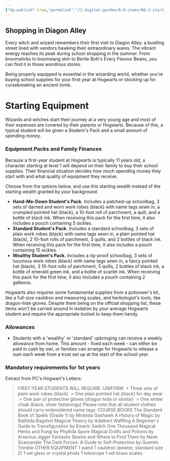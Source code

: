 ```yaml
---
{"dg-publish":true,"permalink":"/1-digital-garden/6-0-items/06-2-starting-equipment/"}
---
```


## Shopping in Diagon Alley

Every witch and wizard remembers their first visit to Diagon Alley: a bustling street lined with vendors hawking their extraordinary wares. The vibrant energy reaches its peak during school shopping in the summer. From broomsticks to boomslang skin to Bertie Bott's Every Flavour Beans, you can find it in those wondrous stores. 

Being properly equipped is essential in the wizarding world, whether you're buying school supplies for your first year at Hogwarts or stocking up for cursebreaking an ancient tomb.

# Starting Equipment

Wizards and witches start their journey at a very young age and most of their expenses are covered by their parents or Hogwarts. Because of this, a typical student will be given a Student's Pack and a small amount of spending money.

### Equipment Packs and Family Finances

Because a first-year student at Hogwarts is typically 11 years old, a character starting at level 1 will depend on their family to buy their school supplies. Their financial situation decides how much spending money they start with and what quality of equipment they receive. 

Choose from the options below, and use this starting wealth instead of the starting wealth granted by your background.

* **Hand-Me-Down Student's Pack.** Includes a patched-up schoolbag, 3 sets of darned and worn work robes (black) with name tags sewn in, a crumpled pointed hat (black), a 10-foot roll of parchment, a quill, and a bottle of black ink. When receiving this pack for the first time, it also includes a pouch containing 5 sickles.
* **Standard Student's Pack.** Includes a standard schoolbag, 3 sets of plain work robes (black) with name tags sewn in, a plain pointed hat (black), 2 10-foot rolls of parchment, 3 quills, and 2 bottles of black ink. When receiving this pack for the first time, it also includes a pouch containing 15 sickles.
* **Wealthy Student's Pack.** Includes a rip-proof schoolbag, 3 sets of luxurious work robes (black) with name tags sewn in, a fancy pointed hat (black), 3 10-foot rolls of parchment, 5 quills, 2 bottles of black ink, a bottle of emerald green ink, and a bottle of scarlet ink. When receiving this pack for the first time, it also includes a pouch containing 2 galleons.

Hogwarts also requires some fundamental supplies from a potioneer's kit, like a full-size cauldron and measuring scales, and herbologist's tools, like dragon-hide gloves. Despite them being on the official shopping list, these items won't be carried around in isolation by your average Hogwarts student and require the appropriate toolset to keep them handy.

### Allowances

- Students with a 'wealthy' or 'standard' upbringing can receive a weekly allowance from home. This amount - fixed each week - can either be paid in cash by owl, or families can arrange for Hogwarts to release a sum each week from a trust set up at the start of the school year.

### Mandatory requirements for 1st years

Extract from PC's Hogwart's Letters:
> FIRST-YEAR STUDENTS WILL REQUIRE:
UNIFORM
 >  Three sets of plain work robes (black)
 >  One plain pointed hat (black) for day wear
 >  One pair of protective gloves (dragon hide or similar)
 >  One winter cloak (black, silver fastenings)
Please note that all student clothes should carry embroidered name tags.
>COURSE BOOKS
>  The Standard Book of Spells (Grade 1) by Miranda Goshawk
>  A History of Magic by Bathilda Bagshot
>  Magical Theory by Adalbert Waffling
>  A Beginner's Guide to Transfiguration by Emeric Switch
>  One Thousand Magical Herbs and Fungi by Phyllida Spore
>  Magical Drafts and Potions by Arsenius Jigger
>  Fantastic Beasts and Where to Find Them by Newt Scamander
>  The Dark Forces: A Guide to Self-Protection by Quentin Trimble
>OTHER EQUIPMENT
>  1 wand
>  1 cauldron (pewter, standard size 2)
>  1 set glass or crystal phials
>  1 telescope
>  1 set brass scales